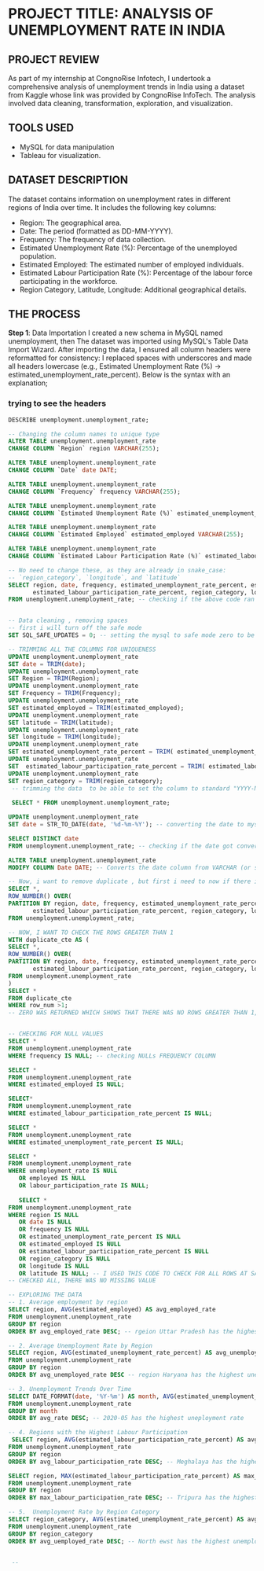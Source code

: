 # PROJECT TITLE: ANALYSIS OF UNEMPLOYMENT RATE IN INDIA 
## PROJECT REVIEW
As part of my internship at CongnoRise Infotech, I undertook a comprehensive analysis of unemployment trends in India using a dataset from Kaggle whose link was provided by CongnoRise InfoTech. The analysis involved data cleaning, transformation, exploration, and visualization. 
## TOOLS USED 
- MySQL for data manipulation
- Tableau for visualization.

## DATASET DESCRIPTION
The dataset contains information on unemployment rates in different regions of India over time. It includes the following key columns:

- Region: The geographical area.
- Date: The period (formatted as DD-MM-YYYY).
- Frequency: The frequency of data collection.
- Estimated Unemployment Rate (%): Percentage of the unemployed population.
- Estimated Employed: The estimated number of employed individuals.
- Estimated Labour Participation Rate (%): Percentage of the labour force participating in the workforce.
- Region Category, Latitude, Longitude: Additional geographical details.

## THE PROCESS
**Step 1**: Data Importation
I created a new schema in MySQL named unemployment, then
The dataset was imported using MySQL's Table Data Import Wizard.
 After importing the data, I ensured all column headers were reformatted for consistency:
I replaced spaces with underscores and made all headers lowercase (e.g., Estimated Unemployment Rate (%) → estimated_unemployment_rate_percent). Below is the syntax with an explanation;

### trying to see the headers
```sql SELECT * FROM unemployment.unemployment_rate;
DESCRIBE unemployment.unemployment_rate;

-- Changing the column names to unique type 
ALTER TABLE unemployment.unemployment_rate
CHANGE COLUMN `Region` region VARCHAR(255);

ALTER TABLE unemployment.unemployment_rate
CHANGE COLUMN `Date` date DATE;

ALTER TABLE unemployment.unemployment_rate
CHANGE COLUMN `Frequency` frequency VARCHAR(255);

ALTER TABLE unemployment.unemployment_rate
CHANGE COLUMN `Estimated Unemployment Rate (%)` estimated_unemployment_rate_percent DECIMAL(5,2);

ALTER TABLE unemployment.unemployment_rate
CHANGE COLUMN `Estimated Employed` estimated_employed VARCHAR(255);

ALTER TABLE unemployment.unemployment_rate
CHANGE COLUMN `Estimated Labour Participation Rate (%)` estimated_labour_participation_rate_percent DECIMAL(5,2);

-- No need to change these, as they are already in snake_case:
-- `region_category`, `longitude`, and `latitude`
SELECT region, date, frequency, estimated_unemployment_rate_percent, estimated_employed,
       estimated_labour_participation_rate_percent, region_category, longitude, latitude
FROM unemployment.unemployment_rate; -- checking if the above code ran well


-- Data cleaning , removing spaces
-- first i will turn off the safe mode
SET SQL_SAFE_UPDATES = 0; -- setting the mysql to safe mode zero to be able to alter and update the table

-- TRIMMING ALL THE COLUMNS FOR UNIQUENESS
UPDATE unemployment.unemployment_rate
SET date = TRIM(date);
UPDATE unemployment.unemployment_rate
SET Region = TRIM(Region);
UPDATE unemployment.unemployment_rate
SET Frequency = TRIM(Frequency);
UPDATE unemployment.unemployment_rate
SET estimated_employed = TRIM(estimated_employed);
UPDATE unemployment.unemployment_rate
SET latitude = TRIM(latitude);
UPDATE unemployment.unemployment_rate
SET longitude = TRIM(longitude);
UPDATE unemployment.unemployment_rate
SET estimated_unemployment_rate_percent = TRIM( estimated_unemployment_rate_percent);
UPDATE unemployment.unemployment_rate
SET  estimated_labour_participation_rate_percent = TRIM( estimated_labour_participation_rate_percent);
UPDATE unemployment.unemployment_rate
SET region_category = TRIM(region_category);
 -- trimming the data  to be able to set the column to standard "YYYY-MM-DD"
 
 SELECT * FROM unemployment.unemployment_rate;

UPDATE unemployment.unemployment_rate
SET date = STR_TO_DATE(date, '%d-%m-%Y'); -- converting the date to mysql recognized data formate

SELECT DISTINCT date
FROM unemployment.unemployment_rate; -- checking if the date got converted

ALTER TABLE unemployment.unemployment_rate
MODIFY COLUMN Date DATE; -- Converts the date column from VARCHAR (or similar) to MySQL's DATE data type

-- Now, i want to remove duplicate , but first i need to now if there is any rows repeated
SELECT *,
ROW_NUMBER() OVER(
PARTITION BY region, date, frequency, estimated_unemployment_rate_percent, estimated_employed,
       estimated_labour_participation_rate_percent, region_category, longitude, latitude) AS row_num
FROM unemployment.unemployment_rate;

-- NOW, I WANT TO CHECK THE ROWS GREATER THAN 1
WITH duplicate_cte AS (
SELECT *,
ROW_NUMBER() OVER(
PARTITION BY region, date, frequency, estimated_unemployment_rate_percent, estimated_employed,
       estimated_labour_participation_rate_percent, region_category, longitude, latitude) AS row_num
FROM unemployment.unemployment_rate
)
SELECT *
FROM duplicate_cte
WHERE row_num >1;
-- ZERO WAS RETURNED WHICH SHOWS THAT THERE WAS NO ROWS GREATER THAN 1, AND IMPLIES NO DUPLICATE


-- CHECKING FOR NULL VALUES
SELECT *
FROM unemployment.unemployment_rate
WHERE frequency IS NULL; -- checking NULLs FREQUENCY COLUMN

SELECT *
FROM unemployment.unemployment_rate
WHERE estimated_employed IS NULL;

SELECT*  
FROM unemployment.unemployment_rate
WHERE estimated_labour_participation_rate_percent IS NULL;

SELECT *
FROM unemployment.unemployment_rate
WHERE estimated_unemployment_rate_percent IS NULL; 

SELECT *
FROM unemployment.unemployment_rate
WHERE unemployment_rate IS NULL
   OR employed IS NULL
   OR labour_participation_rate IS NULL;
   
   SELECT *
FROM unemployment.unemployment_rate
WHERE region IS NULL
   OR date IS NULL
   OR frequency IS NULL
   OR estimated_unemployment_rate_percent IS NULL
   OR estimated_employed IS NULL
   OR estimated_labour_participation_rate_percent IS NULL
   OR region_category IS NULL
   OR longitude IS NULL
   OR latitude IS NULL; -- I USED THIS CODE TO CHECK FOR ALL ROWS AT SAME TIME INSTEAD OF TYPING ONE AFTER THE OTHER
-- CHECKED ALL, THERE WAS NO MISSING VALUE

-- EXPLORING THE DATA
-- 1. Average employment by region
SELECT region, AVG(estimated_employed) AS avg_employed_rate
FROM unemployment.unemployment_rate
GROUP BY region
ORDER BY avg_employed_rate DESC; -- rgeion Uttar Pradesh has the highest employed rate

-- 2. Average Unemployment Rate by Region
SELECT region, AVG(estimated_unemployment_rate_percent) AS avg_unemployed_rate
FROM unemployment.unemployment_rate
GROUP BY region
ORDER BY avg_unemployed_rate DESC -- region Haryana has the highest unemployed rate

-- 3. Unemployment Trends Over Time
SELECT DATE_FORMAT(date, '%Y-%m') AS month, AVG(estimated_unemployment_rate_percent) AS avg_rate
FROM unemployment.unemployment_rate
GROUP BY month
ORDER BY avg_rate DESC; -- 2020-05 has the highest uneployment rate

-- 4. Regions with the Highest Labour Participation
 SELECT region, AVG(estimated_labour_participation_rate_percent) AS avg_labour_participation_rate
FROM unemployment.unemployment_rate
GROUP BY region
ORDER BY avg_labour_participation_rate DESC; -- Meghalaya has the highest avg labour participation rate

SELECT region, MAX(estimated_labour_participation_rate_percent) AS max_labour_participation_rate
FROM unemployment.unemployment_rate
GROUP BY region
ORDER BY max_labour_participation_rate DESC; -- Tripura has the highest max rate

-- 5.  Unemployment Rate by Region Category
SELECT region_category, AVG(estimated_unemployment_rate_percent) AS avg_uemployed_rate
FROM unemployment.unemployment_rate
GROUP BY region_category
ORDER BY avg_uemployed_rate DESC; -- North ewst has the highest unemployed rate


 --


